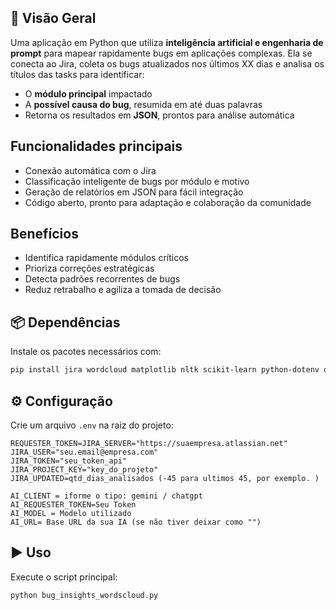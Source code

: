 ## 🎯 Visão Geral
Uma aplicação em Python que utiliza **inteligência artificial e engenharia de prompt** para mapear rapidamente bugs em aplicações complexas. Ela se conecta ao Jira, coleta os bugs atualizados nos últimos XX dias e analisa os títulos das tasks para identificar:  

- O **módulo principal** impactado  
- A **possível causa do bug**, resumida em até duas palavras  
- Retorna os resultados em **JSON**, prontos para análise automática  

## Funcionalidades principais

- Conexão automática com o Jira  
- Classificação inteligente de bugs por módulo e motivo  
- Geração de relatórios em JSON para fácil integração  
- Código aberto, pronto para adaptação e colaboração da comunidade  

## Benefícios

- Identifica rapidamente módulos críticos  
- Prioriza correções estratégicas  
- Detecta padrões recorrentes de bugs  
- Reduz retrabalho e agiliza a tomada de decisão

## 📦 Dependências

Instale os pacotes necessários com:

```bash
pip install jira wordcloud matplotlib nltk scikit-learn python-dotenv openai google-genai
```

## ⚙️ Configuração

Crie um arquivo `.env` na raiz do projeto:

```env
REQUESTER_TOKEN=JIRA_SERVER="https://suaempresa.atlassian.net"
JIRA_USER="seu.email@empresa.com"
JIRA_TOKEN="seu_token_api"
JIRA_PROJECT_KEY="key_do_projeto"
JIRA_UPDATED=qtd_dias_analisados (-45 para ultimos 45, por exemplo. )

AI_CLIENT = iforme o tipo: gemini / chatgpt
AI_REQUESTER_TOKEN=Seu Token
AI_MODEL = Modelo utilizado
AI_URL= Base URL da sua IA (se não tiver deixar como "")
```

## ▶️ Uso

Execute o script principal:

```bash
python bug_insights_wordscloud.py
```
